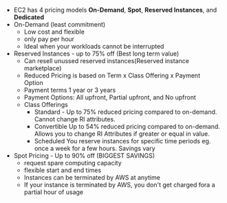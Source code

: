 - EC2 has 4 pricing models **On-Demand**, **Spot**, **Reserved Instances**, and **Dedicated**
- On-Demand (least commitment)
	- Low cost and flexible
	- only pay per hour
	- Ideal when your workloads cannot be interrupted
- Reserved Instances - up to 75% off (Best long term value)
	- Can resell unussed reserved instances(Reserved instance marketplace)
	- Reduced Pricing is based on Term x Class Offering x Payment Option
	- Payment terms 1 year or 3 years
	- Payment Options: All upfront, Partial upfront, and No upfront
	- Class Offerings
		- Standard - Up to 75% reduced pricing compared to on-demand. Cannot change RI attributes.
		- Convertible Up to 54% reduced pricing compared to on-demand. Allows you to change RI Attributes if greater or equal in value.
		- Scheduled You reserve instances for specific time periods eg. once a week for a few hours. Savings vary
- Spot Pricing - Up to 90% off (BIGGEST SAVINGS)
	- request spare computing capacity
	- flexible start and end times
	- Instances can be terminated by AWS at anytime
	- If your instance is terminated by AWS, you don't get charged fora a partial hour of usage